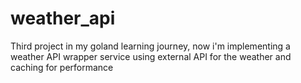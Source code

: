 # weather_api
Third project in my goland learning journey, now i'm implementing a weather API wrapper service using external API for the weather and caching for performance
